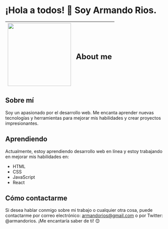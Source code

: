 # ¡Hola a todos! 👋 Soy Armando Rios.

| <img src="https://probot.media/AtP5iUW8Xg.png" width=200> |   <h2>About me</h2>   |
|--------|-------|

## Sobre mí
Soy un apasionado por el desarrollo web. Me encanta aprender nuevas tecnologías y herramientas para mejorar mis habilidades y crear proyectos impresionantes.

## Aprendiendo
Actualmente, estoy aprendiendo desarrollo web en línea y estoy trabajando en mejorar mis habilidades en:

- HTML
- CSS
- JavaScript
- React

## Cómo contactarme
Si desea hablar conmigo sobre mi trabajo o cualquier otra cosa, puede contactarme por correo electrónico: armandorios@gmail.com o por Twitter: @armandorios. ¡Me encantaría saber de ti! 😊

